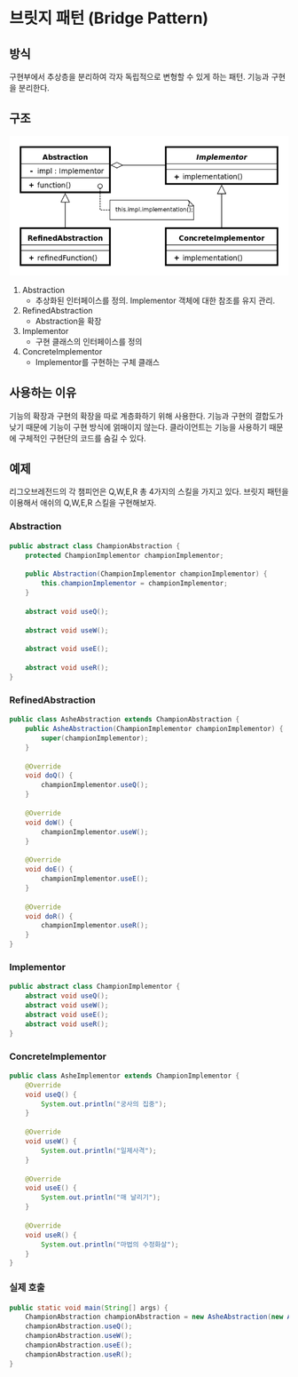 # 브릿지 패턴 (Bridge Pattern)

## 방식
구현부에서 추상층을 분리하여 각자 독립적으로 변형할 수 있게 하는 패턴. 기능과 구현을 분리한다.

## 구조
![브릿지 패턴 구조](./../../images/bridge_pattern.png)

1. Abstraction
    - 추상화된 인터페이스를 정의. Implementor 객체에 대한 참조를 유지 관리.
2. RefinedAbstraction
    - Abstraction을 확장
3. Implementor
    - 구현 클래스의 인터페이스를 정의
4. ConcreteImplementor
    - Implementor를 구현하는 구체 클래스

## 사용하는 이유
기능의 확장과 구현의 확장을 따로 계층화하기 위해 사용한다. 기능과 구현의 결합도가 낮기 때문에 기능이 구현 방식에 얽매이지 않는다. 클라이언트는 기능을 사용하기 때문에 구체적인 구현단의 코드를 숨길 수 있다.

## 예제

리그오브레전드의 각 챔피언은 Q,W,E,R 총 4가지의 스킬을 가지고 있다. 브릿지 패턴을 이용해서 애쉬의 Q,W,E,R 스킬을 구현해보자.

### Abstraction
``` java
public abstract class ChampionAbstraction {
    protected ChampionImplementor championImplementor;

    public Abstraction(ChampionImplementor championImplementor) {
        this.championImplementor = championImplementor;
    }

    abstract void useQ();

    abstract void useW();

    abstract void useE();

    abstract void useR();
}
```
### RefinedAbstraction
``` java
public class AsheAbstraction extends ChampionAbstraction {
    public AsheAbstraction(ChampionImplementor championImplementor) {
        super(championImplementor);
    }

    @Override
    void doQ() {
        championImplementor.useQ();
    }

    @Override
    void doW() {
        championImplementor.useW();
    }

    @Override
    void doE() {
        championImplementor.useE();
    }

    @Override
    void doR() {
        championImplementor.useR();
    }
}
```
### Implementor
``` java
public abstract class ChampionImplementor {
    abstract void useQ();
    abstract void useW();
    abstract void useE();
    abstract void useR();
}
```
### ConcreteImplementor
``` java
public class AsheImplementor extends ChampionImplementor {
    @Override
    void useQ() {
        System.out.println("궁사의 집중");
    }

    @Override
    void useW() {
        System.out.println("일제사격");
    }

    @Override
    void useE() {
        System.out.println("매 날리기");
    }

    @Override
    void useR() {
        System.out.println("마법의 수정화살");
    }
}
```

### 실제 호출
``` java
public static void main(String[] args) {
    ChampionAbstraction championAbstraction = new AsheAbstraction(new AsheImplementor()); // Abstraction과 Implementor 조합 가능.
    championAbstraction.useQ();
    championAbstraction.useW();
    championAbstraction.useE();
    championAbstraction.useR();
}
```

